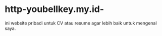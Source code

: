 # http-youbellkey.my.id-
ini website pribadi untuk CV atau resume agar lebih baik untuk mengenal saya.
